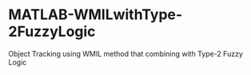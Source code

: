 # MATLAB-WMILwithType-2FuzzyLogic
Object Tracking using WMIL method that combining with Type-2 Fuzzy Logic
